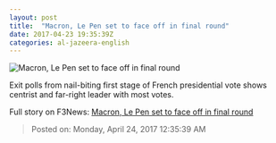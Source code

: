 ```yaml
---
layout: post
title:  "Macron, Le Pen set to face off in final round"
date: 2017-04-23 19:35:39Z
categories: al-jazeera-english
---
```


![Macron, Le Pen set to face off in final round](http://www.aljazeera.com/mritems/Images/2017/4/23/60172ab2d5c842ebb96a9449d85b21ff_18.jpg)

Exit polls from nail-biting first stage of French presidential vote shows centrist and far-right leader with most votes.


Full story on F3News: [Macron, Le Pen set to face off in final round](http://www.f3nws.com/n/UBVm2H)

> Posted on: Monday, April 24, 2017 12:35:39 AM
